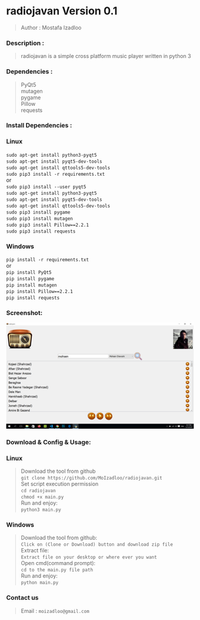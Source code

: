 radiojavan Version 0.1
=============
>Author : Mostafa Izadloo
### Description :
>radiojavan is a simple cross platform music player written in python 3
### Dependencies :
>PyQt5\
>mutagen\
>pygame\
>Pillow\
>requests
### Install Dependencies :
### Linux
`sudo apt-get install python3-pyqt5`\
`sudo apt-get install pyqt5-dev-tools`\
`sudo apt-get install qttools5-dev-tools`\
`sudo pip3 install -r requirements.txt`\
or\
`sudo pip3 install --user pyqt5`\
`sudo apt-get install python3-pyqt5`\
`sudo apt-get install pyqt5-dev-tools`\
`sudo apt-get install qttools5-dev-tools`\
`sudo pip3 install pygame`\
`sudo pip3 install mutagen`\
`sudo pip3 install Pillow==2.2.1`\
`sudo pip3 install requests`

### Windows
`pip install -r requirements.txt`\
or\
`pip install PyQt5`\
`pip install pygame`\
`pip install mutagen`\
`pip install Pillow==2.2.1`\
`pip install requests`
### Screenshot:
![](https://github.com/MoIzadloo/radiojavan/blob/master/Screenshot%20(2).png)
### Download & Config & Usage:
### Linux
>Download the tool from github\
`git clone https://github.com/MoIzadloo/radiojavan.git`\
>Set script execution permission\
`cd radiojavan`\
 `chmod +x main.py`\
 >Run and enjoy:\
 `python3 main.py`
 ### Windows
 >Download the tool from github:\
 `Click on (Clone or Download) button and download zip file`\
 >Extract file:\
 `Extract file on your desktop or where ever you want`\
 >Open cmd(command prompt):\
 `cd to the main.py file path`\
 >Run and enjoy:\
 `python main.py`
 ### Contact us
 >Email :
 `moizadloo@gmail.com`
